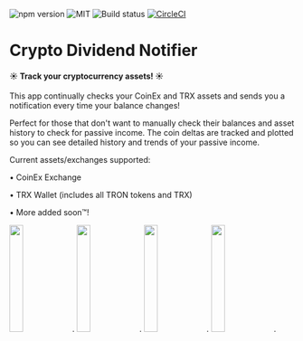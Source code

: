 ![npm version](https://img.shields.io/badge/React%20Native-0.57.3-blue.svg)
![MIT](https://img.shields.io/badge/Meteor-1.9.2-red.svg)
![Build status](https://build.appcenter.ms/v0.1/apps/9f06e61c-f59d-4d9e-a647-f7d39a8a2a30/branches/master/badge)
[![CircleCI](https://circleci.com/gh/connorlarkin1/CDA.svg?style=svg)](https://circleci.com/gh/connorlarkin1/CDA)

# Crypto Dividend Notifier
#### ☀️ Track your cryptocurrency assets! ☀️

This app continually checks your CoinEx and TRX assets and sends you a notification every time your balance changes! 

Perfect for those that don't want to manually check their balances and asset history to check for passive income. The coin deltas are tracked and plotted so you can see detailed history and trends of your passive income.

Current assets/exchanges supported:

• CoinEx Exchange&nbsp;

• TRX Wallet (includes all TRON tokens and TRX)&nbsp;

• More added soon™! 

<img src="https://github.com/connorlarkin1/CDA/blob/master/assets/framedSS/iPhone%20X-0History_framed.png" width="22%">.
<img src="https://github.com/connorlarkin1/CDA/blob/master/assets/framedSS/iPhone%20X-1DIV_framed.png" width="22%">.
<img src="https://github.com/connorlarkin1/CDA/blob/master/assets/framedSS/iPhone%20X-2Home_framed.png" width="22%">.
<img src="https://github.com/connorlarkin1/CDA/blob/master/assets/framedSS/iPhone%20X-3Settings_framed.png" width="22%">.

